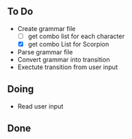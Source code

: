 ## To Do

- Create grammar file
    * [ ] get combo list for each character
    * [x] get combo List for Scorpion
- Parse grammar file
- Convert grammar into transition
- Exectute transition from user input

## Doing

- Read user input

## Done

